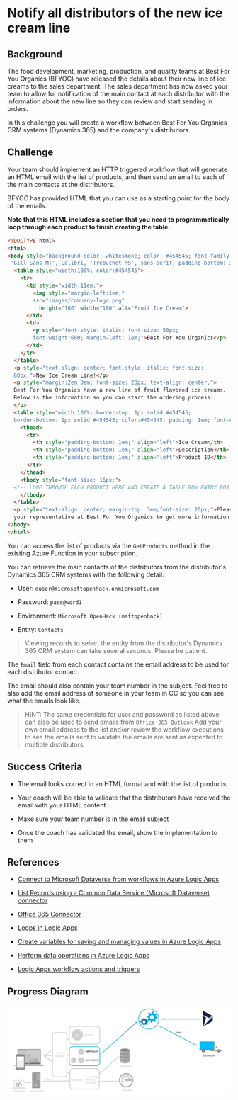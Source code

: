 # Notify all distributors of the new ice cream line

## Background

The food development, marketing, production, and quality teams at Best For You Organics (BFYOC) have released the details about their new line of ice creams to the sales department. The sales department has now asked your team to allow for notification of the main contact at each distributor with the information about the new line so they can review and start sending in orders.

In this challenge you will create a workflow between Best For You Organics CRM systems (Dynamics 365) and the company's distributors.  

## Challenge

Your team should implement an HTTP triggered workflow that will generate an HTML email with the list of products, and then send an email to each of the main contacts at the distributors.

BFYOC has provided HTML that you can use as a starting point for the body of the emails.  

**Note that this HTML includes a section that you need to programmatically loop through each product to finish creating the table.**

```HTML
<!DOCTYPE html>
<html>
<body style="background-color: whitesmoke; color: #454545; font-family:'Gill Sans',
 'Gill Sans MT', Calibri, 'Trebuchet MS', sans-serif; padding-bottom: 3em;">
  <table style="width:100%; color:#454545">
    <tr>
      <td style="width:11em;">
        <img style="margin-left:1em;"
        src="images/company-logo.png"
          height="160" width="160" alt="Fruit Ice Cream">
      </td>
      <td>
        <p style="font-style: italic; font-size: 50px;
        font-weight:600; margin-left: 1em;">Best For You Organics</p>
      </td>
    </tr>
  </table>
  <p style="text-align: center; font-style: italic; font-size:
  80px;">New Ice Cream Line!</p>
  <p style="margin:2em 0em; font-size: 20px; text-align: center;">
  Best For You Organics have a new line of fruit flavored ice creams.
  Below is the information so you can start the ordering process:
  </p>
  <table style="width:100%; border-top: 1px solid #454545;
  border-bottom: 1px solid #454545; color:#454545; padding: 1em; font-size: 20px;">
    <thead>
      <tr>
        <th style="padding-bottom: 1em;" align="left">Ice Cream</th>
        <th style="padding-bottom: 1em;" align="left">Description</th>
        <th style="padding-bottom: 1em;" align="left">Product ID</th>
      </tr>
    </thead>
    <tbody style="font-size: 16px;">
  <!-- LOOP THROUGH EACH PRODUCT HERE AND CREATE A TABLE ROW ENTRY FOR EACH -->
    </tbody>
  </table>
  <p style="text-align: center; margin-top: 3em;font-size: 20px;">Please contact
  your representative at Best For You Organics to get more information..</p>
</body>
</html>
```

You can access the list of products via the `GetProducts` method in the existing Azure Function in your subscription.

You can retrieve the main contacts of the distributors from the distributor's Dynamics 365 CRM systems with the following detail:

* User: `duser@microsoftopenhack.onmicrosoft.com`

* Password: `pass@word1`

* Environment: `Microsoft OpenHack (msftopenhack)`

* Entity: `Contacts`

> Viewing records to select the entity from the distributor's Dynamics 365 CRM system can take several seconds. Please be patient.

The `Email` field from each contact contains the email address to be used for each distributor contact.  

The email should also contain your team number in the subject. Feel free to also add the email address of someone in your team in CC so you can see what the emails look like.

>HINT: The same credentials for user and password as listed above can also be used to send emails from `Office 365 Outlook` Add your own email address to the list and/or review the workflow executions to see the emails sent to validate the emails are sent as expected to multiple distributors.  

## Success Criteria

* The email looks correct in an HTML format and with the list of products

* Your coach will be able to validate that the distributors have received the email with your HTML content

* Make sure your team number is in the email subject

* Once the coach has validated the email, show the implementation to them

## References  

* [Connect to Microsoft Dataverse from workflows in Azure Logic Apps](https://learn.microsoft.com/en-us/azure/connectors/connect-common-data-service)  

* [List Records using a Common Data Service (Microsoft Dataverse) connector](https://docs.microsoft.com/en-us/azure/connectors/connect-common-data-service#list-records-based-on-a-filter)  

* [Office 365 Connector](https://docs.microsoft.com/en-us/connectors/office365/)  

* [Loops in Logic Apps](https://docs.microsoft.com/azure/logic-apps/logic-apps-control-flow-loops)  

* [Create variables for saving and managing values in Azure Logic Apps](https://docs.microsoft.com/azure/logic-apps/logic-apps-create-variables-store-values)  

* [Perform data operations in Azure Logic Apps](https://docs.microsoft.com/azure/logic-apps/logic-apps-perform-data-operations)  

* [Logic Apps workflow actions and triggers](https://docs.microsoft.com/azure/logic-apps/logic-apps-workflow-actions-triggers)  

## Progress Diagram

![Distributor notification progress diagram](/images/distributor-notification-progress-diagram.jpg)
